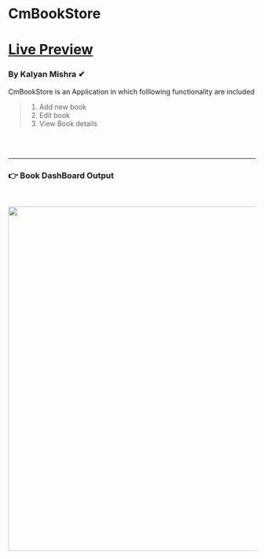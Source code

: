 # CmBookStore

<h1><a href="https://cmbookstore.netlify.app/"> Live Preview</a></h1>   

### By Kalyan Mishra ✔

CmBookStore is an Application in which folllowing functionality are included<br>
> 1. Add new book <br>
> 2. Edit book<br>
> 3. View Book details <br>


<br><br>
<hr style="color:blue;">
<h3>👉 Book DashBoard Output</h3><br>
 
 <p float="left">
  <img src="https://i.postimg.cc/7ZMBfr1J/ssssssssd.jpg" width="700"/>
</p>
